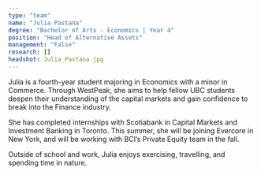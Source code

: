 ```yaml
---
type: "team"
name: "Julia Pastana"
degree: "Bachelor of Arts - Economics | Year 4"
position: "Head of Alternative Assets"
management: "False"
research: []
headshot: Julia_Pastana.jpg
---
```


Julia is a fourth-year student majoring in Economics with a minor in Commerce. Through WestPeak, she aims to help fellow UBC students deepen their understanding of the capital markets and gain confidence to break into the Finance industry.

She has completed internships with Scotiabank in Capital Markets and Investment Banking in Toronto. This summer, she will be joining Evercore in New York, and will be working with BCI’s Private Equity team in the fall.

Outside of school and work, Julia enjoys exercising, travelling, and spending time in nature. 